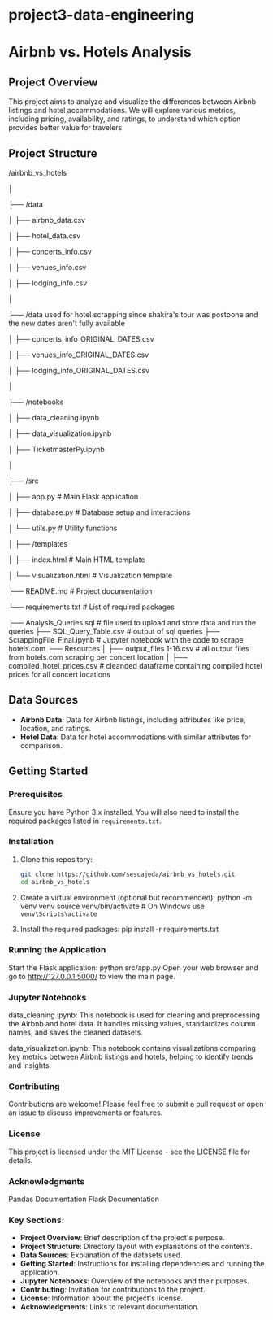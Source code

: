 # project3-data-engineering

# Airbnb vs. Hotels Analysis

## Project Overview

This project aims to analyze and visualize the differences between Airbnb listings and hotel accommodations. We will explore various metrics, including pricing, availability, and ratings, to understand which option provides better value for travelers.

## Project Structure

/airbnb_vs_hotels

│

├── /data

│   ├── airbnb_data.csv

│   ├── hotel_data.csv

│   ├── concerts_info.csv

│   ├── venues_info.csv

│   ├── lodging_info.csv

│ 

├── /data used for hotel scrapping since shakira's tour was postpone and the new dates aren't fully available

│   ├── concerts_info_ORIGINAL_DATES.csv

│   ├── venues_info_ORIGINAL_DATES.csv

│   ├── lodging_info_ORIGINAL_DATES.csv

│

├── /notebooks

│   ├── data_cleaning.ipynb

│   ├── data_visualization.ipynb

│   ├── TicketmasterPy.ipynb

│

├── /src

│   ├── app.py             # Main Flask application

│   ├── database.py        # Database setup and interactions

│   └── utils.py           # Utility functions

│   ├── /templates

│     ├── index.html         # Main HTML template

│     └── visualization.html  # Visualization template

├── README.md              # Project documentation

└── requirements.txt       # List of required packages

├── Analysis_Queries.sql       # file used to upload and store data and run the queries 
├── SQL_Query_Table.csv        # output of sql queries 
├── ScrappingFile_Final.ipynb  # Jupyter notebook with the code to scrape hotels.com 
├── Resources 
│   ├── output_files 1-16.csv  # all output files from hotels.com scraping per concert                                         location 
│   ├──  compiled_hotel_prices.csv # cleanded dataframe containing compiled hotel prices for                                       all concert locations 

## Data Sources

- **Airbnb Data**: Data for Airbnb listings, including attributes like price, location, and ratings.
- **Hotel Data**: Data for hotel accommodations with similar attributes for comparison.

## Getting Started

### Prerequisites

Ensure you have Python 3.x installed. You will also need to install the required packages listed in `requirements.txt`.

### Installation

1. Clone this repository:
   ```bash
   git clone https://github.com/sescajeda/airbnb_vs_hotels.git
   cd airbnb_vs_hotels

2. Create a virtual environment (optional but recommended):
   python -m venv venv
source venv/bin/activate  # On Windows use `venv\Scripts\activate`

3. Install the required packages:
   pip install -r requirements.txt

### Running the Application
Start the Flask application:
python src/app.py
Open your web browser and go to http://127.0.0.1:5000/ to view the main page.

### Jupyter Notebooks
data_cleaning.ipynb: This notebook is used for cleaning and preprocessing the Airbnb and hotel data. It handles missing values, standardizes column names, and saves the cleaned datasets.

data_visualization.ipynb: This notebook contains visualizations comparing key metrics between Airbnb listings and hotels, helping to identify trends and insights.

### Contributing
Contributions are welcome! Please feel free to submit a pull request or open an issue to discuss improvements or features.

### License
This project is licensed under the MIT License - see the LICENSE file for details.

### Acknowledgments
Pandas Documentation
Flask Documentation

### Key Sections:
- **Project Overview**: Brief description of the project's purpose.
- **Project Structure**: Directory layout with explanations of the contents.
- **Data Sources**: Explanation of the datasets used.
- **Getting Started**: Instructions for installing dependencies and running the application.
- **Jupyter Notebooks**: Overview of the notebooks and their purposes.
- **Contributing**: Invitation for contributions to the project.
- **License**: Information about the project's license.
- **Acknowledgments**: Links to relevant documentation.

